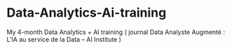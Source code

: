 # Data-Analytics-Ai-training
My 4-month Data Analytics + AI training ( journal Data Analyste Augmenté : L’IA au service de la Data – AI Institute )
